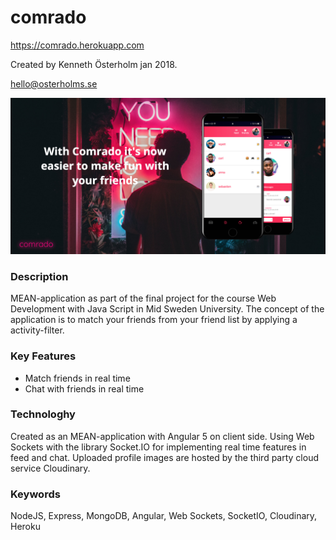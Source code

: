 # comrado
https://comrado.herokuapp.com

Created by Kenneth Österholm jan 2018.

hello@osterholms.se

![Example of app](promo.jpg?raw=true)


### Description

MEAN-application as part of the final project for the course Web Development with Java Script in Mid Sweden University.
The concept of the application is to match your friends from your friend list by applying a activity-filter.


### Key Features
<ul>
  <li>Match friends in real time</li>
  <li>Chat with friends in real time</li>
</ul>

### Technologhy
Created as an MEAN-application with Angular 5 on client side.
Using Web Sockets with the library Socket.IO for implementing real time features in feed and chat.
Uploaded profile images are hosted by the third party cloud service Cloudinary.

### Keywords

NodeJS, Express, MongoDB, Angular, Web Sockets, SocketIO, Cloudinary, Heroku

